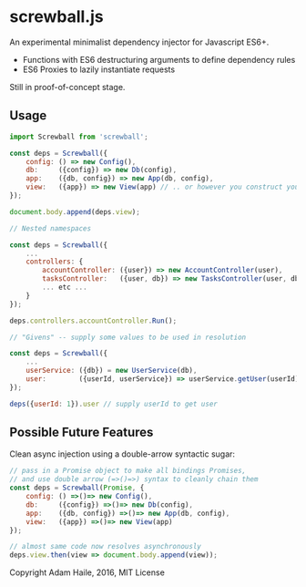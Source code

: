 # screwball.js
An experimental minimalist dependency injector for Javascript ES6+.

- Functions with ES6 destructuring arguments to define dependency rules
- ES6 Proxies to lazily instantiate requests

Still in proof-of-concept stage.

## Usage
```javascript
import Screwball from 'screwball';

const deps = Screwball({
    config: () => new Config(),
    db:     ({config}) => new Db(config),
    app:    ({db, config}) => new App(db, config),
    view:   ({app}) => new View(app) // .. or however you construct your apps
});

document.body.append(deps.view);

// Nested namespaces

const deps = Screwball({
    ...
    controllers: {
        accountController: ({user}) => new AccountController(user),
        tasksController:   ({user, db}) => new TasksController(user, db),
        ... etc ...
    }
});

deps.controllers.accountController.Run();

// "Givens" -- supply some values to be used in resolution

const deps = Screwball({
    ...
    userService: ({db}) = new UserService(db),
    user:        ({userId, userService}) => userService.getUser(userId) // note: no rule for userId
});

deps({userId: 1}).user // supply userId to get user
```

## Possible Future Features

Clean async injection using a double-arrow syntactic sugar:

```javascript
// pass in a Promise object to make all bindings Promises, 
// and use double arrow (=>()=>) syntax to cleanly chain them
const deps = Screwball(Promise, {
    config: () =>()=> new Config(),
    db:     ({config}) =>()=> new Db(config),
    app:    ({db, config}) =>()=> new App(db, config),
    view:   ({app}) =>()=> new View(app) 
});

// almost same code now resolves asynchronously
deps.view.then(view => document.body.append(view));
```

Copyright Adam Haile, 2016, MIT License